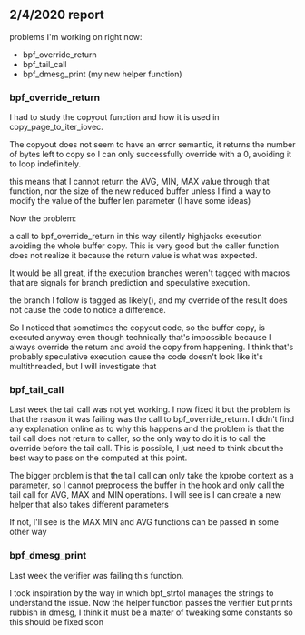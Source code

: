 ## 2/4/2020 report

problems I'm working on right now:
- bpf_override_return
- bpf_tail_call
- bpf_dmesg_print (my new helper function)

### bpf_override_return
I had to study the copyout function and how it is used in copy_page_to_iter_iovec.

The copyout does not seem to have an error semantic, it returns the number of bytes left to copy so I can only successfully override with a 0, avoiding it to loop indefinitely. 

this means that I cannot return the AVG, MIN, MAX value through that function, nor the size of the new reduced buffer unless I find a way to modify the value of the buffer len parameter (I have some ideas)

Now the problem:

a call to bpf_override_return in this way silently highjacks execution avoiding the whole buffer copy. This is very good but the caller function does not realize it because the return value is what was expected.

It would be all great, if the execution branches weren't tagged with macros that are signals for branch prediction and speculative execution.

the branch I follow is tagged as likely(), and my override of the result does not cause the code to notice a difference.

So I noticed that sometimes the copyout code, so the buffer copy, is executed anyway even though technically that's impossible because I always override the return and avoid the copy from happening. I think that's probably speculative execution cause the code doesn't look like it's multithreaded, but I will investigate that

### bpf_tail_call

Last week the tail call was not yet working. I now fixed it but the problem is that the reason it was failing was the call to bpf_override_return. I didn't find any explanation online as to why this happens and the problem is that the tail call does not return to caller, so the only way to do it is to call the override before the tail call. 
This is possible, I just need to think about the best way to pass on the computed at this point.

The bigger problem is that the tail call can only take the kprobe context as a parameter, so I cannot preprocess the buffer in the hook and only call the tail call for AVG, MAX and MIN operations. I will see is I can create a new helper that also takes different parameters

If not, I'll see is the MAX MIN and AVG functions can be passed in some other way

### bpf_dmesg_print

Last week the verifier was failing this function. 

I took inspiration by the way in which bpf_strtol manages the strings to understand the issue. Now the helper function passes the verifier but prints rubbish in dmesg, I think it must be a matter of tweaking some constants so this should be fixed soon